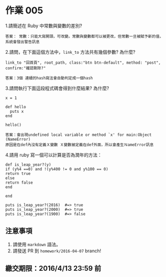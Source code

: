 # 作業 005

1.請簡述在 Ruby 中常數與變數的差別?
```
答案： 常數：只能大寫開頭，可改變。常數與變數都可以被更改，但常數一旦被賦予新的值，系統會發出警告訊息
```
2.請問，在下面這個方法中，`link_to` 方法共有幾個參數? 為什麼?

```
link_to "回首頁", root_path, class:"btn btn-default", method: "post", confirm:"確認刪除?"
```
```
答案：3個 連續的hash寫法會自動判定成一個hash
```
3.請問執行下面這段程式碼會得到什麼結果? 為什麼?

```
x = 1

def hello
  puts x
end

hello()
```
```
答案：會出現undefined local variable or method `x' for main:Object (NameError)
原因是在def內沒有定義Ｘ變數 Ｘ變數被定義在def外面，所以會產生ＮameError訊息
```
4.請用 ruby 寫一個可以計算是否為潤年的方法：

```
def is_leap_year?(y)
if (y%4 ==0) and !(y%400 != 0 and y%100 == 0)
return true
else 
return false
end
  
end

puts is_leap_year?(2016)  #=> true
puts is_leap_year?(2000)  #=> true
puts is_leap_year?(1900)  #=> false
```



## 注意事項

1. 請使用 `markdown` 語法。
2. 請發送 PR 到 `homework/2016-04-07` branch!

## 繳交期限：2016/4/13 23:59 前

